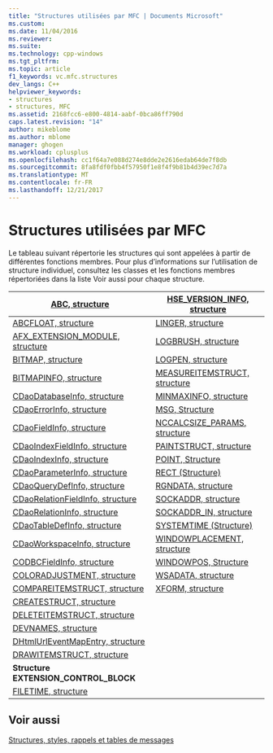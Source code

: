 ```yaml
---
title: "Structures utilisées par MFC | Documents Microsoft"
ms.custom: 
ms.date: 11/04/2016
ms.reviewer: 
ms.suite: 
ms.technology: cpp-windows
ms.tgt_pltfrm: 
ms.topic: article
f1_keywords: vc.mfc.structures
dev_langs: C++
helpviewer_keywords:
- structures
- structures, MFC
ms.assetid: 2168fcc6-e800-4814-aabf-0bca86ff790d
caps.latest.revision: "14"
author: mikeblome
ms.author: mblome
manager: ghogen
ms.workload: cplusplus
ms.openlocfilehash: cc1f64a7e088d274e8dde2e2616edab64de7f8db
ms.sourcegitcommit: 8fa8fdf0fbb4f57950f1e8f4f9b81b4d39ec7d7a
ms.translationtype: MT
ms.contentlocale: fr-FR
ms.lasthandoff: 12/21/2017
---
```

# <a name="structures-used-by-mfc"></a>Structures utilisées par MFC
Le tableau suivant répertorie les structures qui sont appelées à partir de différentes fonctions membres. Pour plus d’informations sur l’utilisation de structure individuel, consultez les classes et les fonctions membres répertoriées dans la liste Voir aussi pour chaque structure.  
  
|[ABC, structure](../../mfc/reference/abc-structure.md)|[HSE_VERSION_INFO, structure](../../mfc/reference/hse-version-info-structure.md)|  
|--------------------------------------------------------------------------------------------------------------|-----------------------------------------------------------------------------------------------------------------------------|  
|[ABCFLOAT, structure](../../mfc/reference/abcfloat-structure.md)|[LINGER, structure](../../mfc/reference/linger-structure.md)|  
|[AFX_EXTENSION_MODULE, structure](../../mfc/reference/afx-extension-module-structure.md)|[LOGBRUSH, structure](../../mfc/reference/logbrush-structure.md)|  
|[BITMAP, structure](../../mfc/reference/bitmap-structure.md)|[LOGPEN, structure](../../mfc/reference/logpen-structure.md)|  
|[BITMAPINFO, structure](../../mfc/reference/bitmapinfo-structure.md)|[MEASUREITEMSTRUCT, structure](../../mfc/reference/measureitemstruct-structure.md)|  
|[CDaoDatabaseInfo, structure](../../mfc/reference/cdaodatabaseinfo-structure.md)|[MINMAXINFO, structure](../../mfc/reference/minmaxinfo-structure.md)|  
|[CDaoErrorInfo, structure](../../mfc/reference/cdaoerrorinfo-structure.md)|[MSG, Structure](../../mfc/reference/msg-structure1.md)|  
|[CDaoFieldInfo, structure](../../mfc/reference/cdaofieldinfo-structure.md)|[NCCALCSIZE_PARAMS, structure](../../mfc/reference/nccalcsize-params-structure.md)|  
|[CDaoIndexFieldInfo, structure](../../mfc/reference/cdaoindexfieldinfo-structure.md)|[PAINTSTRUCT, structure](../../mfc/reference/paintstruct-structure.md)|  
|[CDaoIndexInfo, structure](../../mfc/reference/cdaoindexinfo-structure.md)|[POINT, Structure](../../mfc/reference/point-structure1.md)|  
|[CDaoParameterInfo, structure](../../mfc/reference/cdaoparameterinfo-structure.md)|[RECT (Structure)](../../mfc/reference/rect-structure1.md)|  
|[CDaoQueryDefInfo, structure](../../mfc/reference/cdaoquerydefinfo-structure.md)|[RGNDATA, structure](../../mfc/reference/rgndata-structure.md)|  
|[CDaoRelationFieldInfo, structure](../../mfc/reference/cdaorelationfieldinfo-structure.md)|[SOCKADDR, structure](../../mfc/reference/sockaddr-structure.md)|  
|[CDaoRelationInfo, structure](../../mfc/reference/cdaorelationinfo-structure.md)|[SOCKADDR_IN, structure](../../mfc/reference/sockaddr-in-structure.md)|  
|[CDaoTableDefInfo, structure](../../mfc/reference/cdaotabledefinfo-structure.md)|[SYSTEMTIME (Structure)](systemtime-structure1.md)
|[CDaoWorkspaceInfo, structure](../../mfc/reference/cdaoworkspaceinfo-structure.md)|[WINDOWPLACEMENT, structure](../../mfc/reference/windowplacement-structure.md)|  
|[CODBCFieldInfo, structure](../../mfc/reference/codbcfieldinfo-structure.md)|[WINDOWPOS, Structure](../../mfc/reference/windowpos-structure1.md)  
|[COLORADJUSTMENT, structure](../../mfc/reference/coloradjustment-structure.md)|[WSADATA, structure](../../mfc/reference/wsadata-structure.md)|  
|[COMPAREITEMSTRUCT, structure](../../mfc/reference/compareitemstruct-structure.md)|[XFORM, structure](../../mfc/reference/xform-structure.md)|  
|[CREATESTRUCT, structure](../../mfc/reference/createstruct-structure.md)||  
|[DELETEITEMSTRUCT, structure](../../mfc/reference/deleteitemstruct-structure.md)||  
|[DEVNAMES, structure](../../mfc/reference/devnames-structure.md)||  
|[DHtmlUrlEventMapEntry, structure](../../mfc/reference/dhtmlurleventmapentry-structure.md)||  
|[DRAWITEMSTRUCT, structure](../../mfc/reference/drawitemstruct-structure.md)||  
|**Structure EXTENSION_CONTROL_BLOCK**||  
|[FILETIME, structure](../../mfc/reference/filetime-structure.md)  
  
## <a name="see-also"></a>Voir aussi  
 [Structures, styles, rappels et tables de messages](../../mfc/reference/structures-styles-callbacks-and-message-maps.md)

